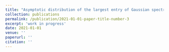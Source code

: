```yaml
---
title: "Asymptotic distribution of the largest entry of Gaussian spectral coherency matrices"
collection: publications
permalink: /publication/2021-01-01-paper-title-number-3
excerpt: 'work in progress'
date: 2021-01-01
venue: ''
paperurl: ''
citation: ''
---
```

